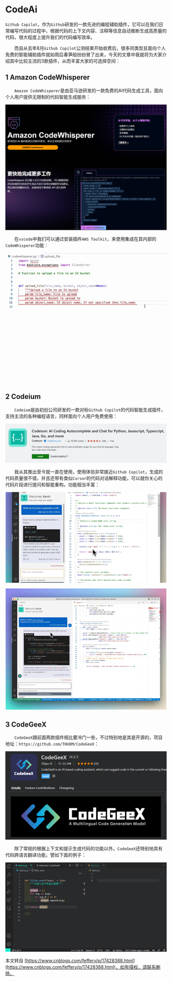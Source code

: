 # CodeAi

`Github Copilot`，作为`Github`研发的一款先进的编程辅助插件，它可以在我们日常编写代码的过程中，根据代码的上下文内容、注释等信息自动推断生成高质量的代码，很大程度上提升我们的代码编写效率。

　　而自从去年8月`Github Copilot`公测结束开始收费后，很多同类型且面向个人免费的智能辅助插件就如雨后春笋般纷纷冒了出来，今天的文章中我就将为大家介绍其中比较主流的3款插件，从而丰富大家的可选择空间：

1 Amazon CodeWhisperer
----------------------

　　`Amazon CodeWhisperer`是由亚马逊研发的一款免费的AI代码生成工具，面向个人用户提供无限制的代码智能生成服务：

![](./images/1344061-20230524150945821-7427370.png)

　　在`vscode`中我们可以通过安装插件`AWS Toolkit`，来使用集成在其内部的`CodeWhisperer`功能：

![](./images/1344061-20230524150947935-1239740039.gif)

2 Codeium
---------

　　`Codeium`是由初创公司研发的一款对标`Github Copilot`的代码智能生成插件，支持主流的各种编程语言，同样面向个人用户免费使用：

![](./images/1344061-20230524150949961-1238273523.png)

　　我从其推出至今就一直在使用，使用体验非常接近`Github Copilot`，生成的代码质量很不错，并且还带有类似`Cursor`的代码对话解释功能，可以就你关心的代码片段进行提问和智能重构，功能相当丰富：

![](./images/1344061-20230524150951955-1341428476.png)

![](./images/1344061-20230524150954154-156580484.png)

3 CodeGeeX
----------

　　`CodeGeeX`跟前面两款插件相比要冷门一些，不过特别地是其是开源的，项目地址：`https://github.com/THUDM/CodeGeeX`：

![](./images/1344061-20230524150956224-82687912.png)

　　除了常规的根据上下文和提示生成代码的功能以外，`CodeGeeX`还特别地具有代码跨语言翻译功能，譬如下面的例子：

![](./images/1344061-20230524150958887-1770580764.gif)



  

本文转自 [https://www.cnblogs.com/feffery/p/17428388.html](https://www.cnblogs.com/feffery/p/17428388.html)，如有侵权，请联系删除。